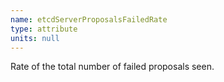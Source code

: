 ```yaml
---
name: etcdServerProposalsFailedRate
type: attribute
units: null
---
```


Rate of the total number of failed proposals seen.